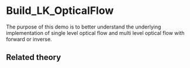 # Build_LK_OpticalFlow
The purpose of this demo is to better understand the underlying implementation of single level optical flow and multi level optical flow with forward or inverse.

## Related theory
